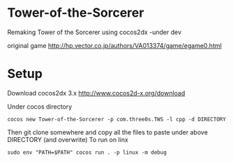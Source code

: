 # Tower-of-the-Sorcerer
Remaking Tower of the Sorcerer using cocos2dx -under dev

original game
http://hp.vector.co.jp/authors/VA013374/game/egame0.html

# Setup
Download cocos2dx 3.x http://www.cocos2d-x.org/download

Under cocos directory
```
cocos new Tower-of-the-Sorcerer -p com.three0s.TWS -l cpp -d DIRECTORY
```
Then git clone somewhere and copy all the files to paste under above DIRECTORY (and overwrite)
To run on linx
```
sudo env "PATH=$PATH" cocos run . -p linux -m debug
```
